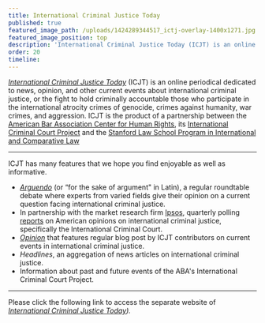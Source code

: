 ```yaml
---
title: International Criminal Justice Today
published: true
featured_image_path: /uploads/1424289344517_ictj-overlay-1400x1271.jpg
featured_image_position: top
description: 'International Criminal Justice Today (ICJT) is an online periodical dedicated to news, opinion, and other current events about international criminal justice'
order: 20
timeline:
---
```



[*International Criminal Justice Today*](http://bit.ly/ictj_page) (ICJT) is an online periodical dedicated to news, opinion, and other current events about international criminal justice, or the fight to hold criminally accountable those who participate in the international atrocity crimes of genocide, crimes against humanity, war crimes, and aggression. ICJT is the product of a partnership between the [American Bar Association Center for Human Rights](http://www.americanbar.org/groups/human_rights.html), its [International Criminal Court Project](http://www.aba-icc.org) and the [Stanford Law School Program in International and Comparative Law](https://www.law.stanford.edu/areas-of-interest/international-and-comparative-law)

---

ICJT has many features that we hope you find enjoyable as well as informative.

* [*Arguendo*](http://bit.ly/arg146) (or “for the sake of argument" in Latin), a regular roundtable debate where experts from varied fields give their opinion on a current question facing international criminal justice.
* In partnership with the market research firm [Ipsos](http://www.ipsos-na.com/), quarterly polling [reports](http://bit.ly/ipsos_abicc) on American opinions on international criminal justice, specifically the International Criminal Court.
* [*Opinion*](http://www.international-criminal-justice-today.org/opinion/) that features regular blog post by ICJT contributors on current events in international criminal justice.
* *Headlines*, an aggregation of news articles on international criminal justice.
* Information about past and future events of the ABA's International Criminal Court Project.


---

Please click the following link to access the separate website of *[International Criminal Justice Today](http://www.international-criminal-justice-today.org)).*
